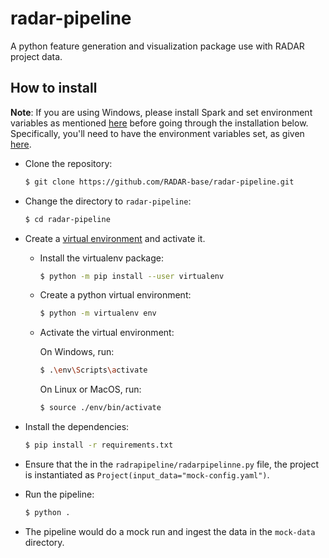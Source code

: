 # radar-pipeline

A python feature generation and visualization package use with RADAR project data.

## How to install

**Note**: If you are using Windows, please install Spark and set environment variables as mentioned [here](https://sparkbyexamples.com/spark/apache-spark-installation-on-windows/) before going through the installation below. Specifically, you'll need to have the environment variables set, as given [here](https://spark.apache.org/docs/1.6.0/configuration.html#environment-variables).

-   Clone the repository:

    ```bash
    $ git clone https://github.com/RADAR-base/radar-pipeline.git
    ```

-   Change the directory to `radar-pipeline`:

    ```bash
    $ cd radar-pipeline
    ```

-   Create a [virtual environment](https://virtualenv.pypa.io/en/latest/installation.html) and activate it.

    -   Install the virtualenv package:

        ```bash
        $ python -m pip install --user virtualenv
        ```

    -   Create a python virtual environment:

        ```bash
        $ python -m virtualenv env
        ```

    -   Activate the virtual environment:

        On Windows, run:

        ```bash
        $ .\env\Scripts\activate
        ```

        On Linux or MacOS, run:

        ```bash
        $ source ./env/bin/activate
        ```

-   Install the dependencies:

    ```bash
    $ pip install -r requirements.txt
    ```

-   Ensure that the in the `radrapipeline/radarpipelinne.py` file, the project is instantiated as `Project(input_data="mock-config.yaml")`.

-   Run the pipeline:

    ```bash
    $ python .
    ```

-   The pipeline would do a mock run and ingest the data in the `mock-data` directory.
